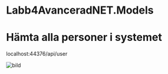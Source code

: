 # Labb4AvanceradNET.Models


#  Hämta alla personer i systemet
localhost:44376/api/user 

![bild](https://user-images.githubusercontent.com/91311247/159766121-4497caf0-b356-46f0-9cf6-d24f02e2ce52.png)
